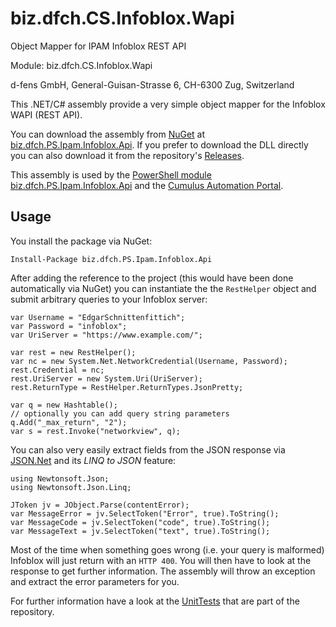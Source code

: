 biz.dfch.CS.Infoblox.Wapi
=========================

Object Mapper for IPAM Infoblox REST API

Module: biz.dfch.CS.Infoblox.Wapi

d-fens GmbH, General-Guisan-Strasse 6, CH-6300 Zug, Switzerland

This .NET/C# assembly provide a very simple object mapper for the Infoblox WAPI (REST API).

You can download the assembly from [NuGet](https://www.nuget.org/profiles/ronald.rink) at [biz.dfch.PS.Ipam.Infoblox.Api](https://www.nuget.org/packages/biz.dfch.CS.Infoblox.Wapi/). If you prefer to download the DLL directly you can also download it from the repository's [Releases](https://github.com/dfch/biz.dfch.CS.Infoblox.Wapi/releases).

This assembly is used by the [PowerShell module biz.dfch.PS.Ipam.Infoblox.Api](https://github.com/dfch/biz.dfch.PS.Ipam.Infoblox.Api) and the [Cumulus Automation Portal](https://github.com/dfch/biz.dfch.CS.Cumulus.Server).

Usage
-----

You install the package via NuGet:

	Install-Package biz.dfch.PS.Ipam.Infoblox.Api

After adding the reference to the project (this would have been done automatically via NuGet) you can instantiate the the `RestHelper` object and submit arbitrary queries to your Infoblox server:

	var Username = "EdgarSchnittenfittich";
	var Password = "infoblox";
	var UriServer = "https://www.example.com/";

	var rest = new RestHelper();
	var nc = new System.Net.NetworkCredential(Username, Password);
	rest.Credential = nc;
	rest.UriServer = new System.Uri(UriServer);
	rest.ReturnType = RestHelper.ReturnTypes.JsonPretty;

	var q = new Hashtable();
	// optionally you can add query string parameters
	q.Add("_max_return", "2");
	var s = rest.Invoke("networkview", q);

You can also very easily extract fields from the JSON response via [JSON.Net](http://json.net) and its *LINQ to JSON* feature:

	using Newtonsoft.Json;
	using Newtonsoft.Json.Linq;

	JToken jv = JObject.Parse(contentError);
	var MessageError = jv.SelectToken("Error", true).ToString();
	var MessageCode = jv.SelectToken("code", true).ToString();
	var MessageText = jv.SelectToken("text", true).ToString();

Most of the time when something goes wrong (i.e. your query is malformed) Infoblox will just return with an `HTTP 400`. You will then have to look at the response to get further information. The assembly will throw an exception and extract the error parameters for you.

For further information have a look at the [UnitTests](/InfobloxWapiTests/UnitTest1.cs) that are part of the repository.
